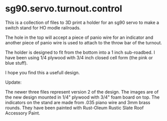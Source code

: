 # sg90.servo.turnout.control
This is a collection of files to 3D print a holder for an sg90 servo to make a switch stand for HO modle railroads.

The hole in the top will accept a piece of panio wire for an indicator and another piece of panio wire is used to attach to the throw bar of the turnout.

The holder is designed to fit from the bottom into a 1 inch sub-roadbed. I have been using 1/4 plywood with 3/4 inch closed cell form (the pink or blue stuff).

I hope you find this a usefull design.

Update:

The newer three files represent version 2 of the design. The images are of the new design mounted in 1/4" plywood with 3/4" foam board on top. The indicators on the stand are made from .035 piano wire and 3mm brass rounds. They have been painted with Rust-Oleum Rustic Slate Roof Accessory Paint.
